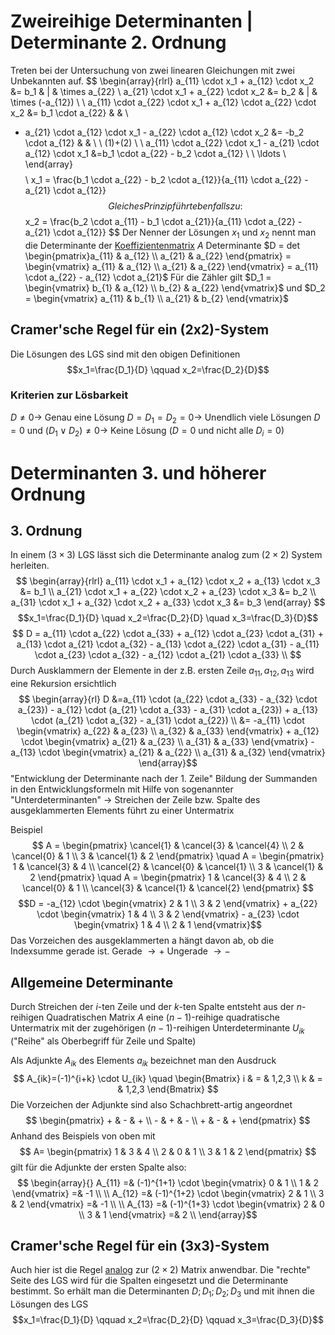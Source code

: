 # Zweireihige Determinanten | Determinante 2. Ordnung
Treten bei der Untersuchung von zwei linearen Gleichungen mit zwei Unbekannten auf.
$$
\begin{array}{rlrl}
a_{11} \cdot x_1 + a_{12} \cdot x_2 &= b_1 & | & \times a_{22} \\
a_{21} \cdot x_1 + a_{22} \cdot x_2 &= b_2 & | & \times (-a_{12}) \\
\\
a_{11} \cdot a_{22} \cdot x_1 + a_{12} \cdot a_{22} \cdot x_2 &= b_1 \cdot a_{22} & & \\
- a_{21} \cdot a_{12} \cdot x_1 - a_{22} \cdot a_{12} \cdot x_2 &= -b_2 \cdot a_{12} & & \\
\\
(1)+(2) \\
\\
a_{11} \cdot a_{22} \cdot x_1 - a_{21} \cdot a_{12} \cdot x_1 &=b_1 \cdot a_{22} - b_2 \cdot a_{12} \\
\\
\ldots \\
\end{array}
$$
$$
\\
x_1 = \frac{b_1 \cdot a_{22} - b_2 \cdot a_{12}}{a_{11} \cdot a_{22} - a_{21} \cdot a_{12}}
$$
Gleiches Prinzip führt ebenfalls zu:
$$
x_2 = \frac{b_2 \cdot a_{11} - b_1 \cdot a_{21}}{a_{11} \cdot a_{22} - a_{21} \cdot a_{12}}
$$
Der Nenner der Lösungen $x_1$ und $x_2$ nennt man die Determinante der [Koeffizientenmatrix](Matrizen.md) $A$
Determinante $D = det \begin{pmatrix}a_{11} & a_{12} \\ a_{21} & a_{22} \end{pmatrix} = \begin{vmatrix} a_{11} & a_{12} \\ a_{21} & a_{22} \end{vmatrix} = a_{11} \cdot a_{22} - a_{12} \cdot a_{21}$ 
Für die Zähler gilt $D_1 = \begin{vmatrix} b_{1} & a_{12} \\ b_{2} & a_{22} \end{vmatrix}$ und $D_2 = \begin{vmatrix} a_{11} & b_{1} \\ a_{21} & b_{2} \end{vmatrix}$ 

## Cramer'sche Regel für ein (2x2)-System
Die Lösungen des LGS sind mit den obigen Definitionen 
$$x_1=\frac{D_1}{D} \qquad x_2=\frac{D_2}{D}$$
### Kriterien zur Lösbarkeit
$D\neq0 \rightarrow$ Genau eine Lösung
$D=D_1=D_2=0 \rightarrow$ Unendlich viele Lösungen
$D=0$ und $(D_1 \vee D_2) \neq 0 \rightarrow$ Keine Lösung ($D=0$ und nicht alle $D_i=0$) 

# Determinanten 3. und höherer Ordnung
## 3. Ordnung
In einem $(3\times3)$ LGS lässt sich die Determinante analog zum $(2\times2)$ System herleiten.
$$
\begin{array}{rlrl}
a_{11} \cdot x_1 + a_{12} \cdot x_2 + a_{13} \cdot x_3 &= b_1  \\
a_{21} \cdot x_1 + a_{22} \cdot x_2 + a_{23} \cdot x_3 &= b_2  \\
a_{31} \cdot x_1 + a_{32} \cdot x_2 + a_{33} \cdot x_3 &= b_3
\end{array}
$$
$$x_1=\frac{D_1}{D} \quad x_2=\frac{D_2}{D} \quad x_3=\frac{D_3}{D}$$
$$
D = a_{11} \cdot a_{22} \cdot a_{33} + a_{12} \cdot a_{23} \cdot a_{31} + a_{13} \cdot a_{21} \cdot a_{32} - a_{13} \cdot a_{22} \cdot a_{31} - a_{11} \cdot a_{23} \cdot a_{32} - a_{12} \cdot a_{21} \cdot a_{33} \\
$$
Durch Ausklammern der Elemente in der z.B. ersten Zeile $a_{11},a_{12},a_{13}$ wird eine Rekursion ersichtlich
$$ \begin{array}{rl}
D &=a_{11} \cdot (a_{22} \cdot a_{33} - a_{32} \cdot a_{23}) - a_{12} \cdot (a_{21} \cdot a_{33} - a_{31} \cdot a_{23}) + a_{13} \cdot (a_{21} \cdot a_{32} - a_{31} \cdot a_{22}) \\
&= -a_{11} \cdot 
\begin{vmatrix} a_{22} & a_{23} \\ a_{32} & a_{33} \end{vmatrix} +
a_{12} \cdot 
\begin{vmatrix} a_{21} & a_{23} \\ a_{31} & a_{33} \end{vmatrix} -
a_{13} \cdot 
\begin{vmatrix} a_{21} & a_{22} \\ a_{31} & a_{32} \end{vmatrix}
\end{array}$$
"Entwicklung der Determinante nach der 1. Zeile"
Bildung der Summanden in den Entwicklungsformeln mit Hilfe von sogenannter "Unterdeterminanten" $\rightarrow$ Streichen der Zeile bzw. Spalte des ausgeklammerten Elements führt zu einer Untermatrix

Beispiel
$$
A =
\begin{pmatrix}
\cancel{1} & \cancel{3} & \cancel{4} \\
2 & \cancel{0} & 1 \\
3 & \cancel{1} & 2
\end{pmatrix}
\quad
A =
\begin{pmatrix}
1 & \cancel{3} & 4 \\
\cancel{2} & \cancel{0} & \cancel{1} \\
3 & \cancel{1} & 2
\end{pmatrix}
\quad
A =
\begin{pmatrix}
1 & \cancel{3} & 4 \\
2 & \cancel{0} & 1 \\
\cancel{3} & \cancel{1} & \cancel{2}
\end{pmatrix}
$$
$$D = -a_{12} \cdot 
\begin{vmatrix} 2 & 1 \\ 3 & 2 \end{vmatrix} +
a_{22} \cdot 
\begin{vmatrix} 1 & 4 \\ 3 & 2 \end{vmatrix} -
a_{23} \cdot 
\begin{vmatrix} 1 & 4 \\ 2 & 1 \end{vmatrix}$$
Das Vorzeichen des ausgeklammerten a hängt davon ab, ob die Indexsumme gerade ist.
Gerade $\rightarrow +$
Ungerade $\rightarrow -$

## Allgemeine Determinante
Durch Streichen der $i$-ten Zeile und der $k$-ten Spalte entsteht aus der $n$-reihigen Quadratischen Matrix $A$ eine $(n-1)$-reihige quadratische Untermatrix mit der zugehörigen $(n-1)$-reihigen Unterdeterminante $U_{ik}$ ("Reihe" als Oberbegriff für Zeile und Spalte)

Als Adjunkte $A_{ik}$ des Elements $a_{ik}$ bezeichnet man den Ausdruck
$$
A_{ik}=(-1)^{i+k} \cdot U_{ik} \quad \begin{Bmatrix} i & = & 1,2,3 \\ k & = & 1,2,3 \end{Bmatrix}
$$
Die Vorzeichen der Adjunkte sind also Schachbrett-artig angeordnet
$$
\begin{pmatrix} + & - & + \\ - & + & - \\ + & - & + \end{pmatrix}
$$ Anhand des Beispiels von oben mit
$$
A=
\begin{pmatrix}
1 & 3 & 4 \\
2 & 0 & 1 \\
3 & 1 & 2
\end{pmatrix}
$$
gilt für die Adjunkte der ersten Spalte also:
$$
\begin{array}{}
A_{11} =& (-1)^{1+1} \cdot
\begin{vmatrix} 0 & 1 \\ 1 & 2 \end{vmatrix} =& -1 \\
\\
A_{12} =& (-1)^{1+2} \cdot
\begin{vmatrix} 2 & 1 \\ 3 & 2 \end{vmatrix} =& -1 \\
\\
A_{13} =& (-1)^{1+3} \cdot
\begin{vmatrix} 2 & 0 \\ 3 & 1 \end{vmatrix} =& 2 \\
\end{array}$$
## Cramer'sche Regel für ein (3x3)-System
Auch hier ist die Regel [analog](#Cramer'sche%20Regel%20für%20ein%20(2x2)-System) zur $(2\times2)$ Matrix anwendbar.
Die "rechte" Seite des LGS wird für die Spalten eingesetzt und die Determinante bestimmt. So erhält man die Determinanten $D; D_1; D_2; D_3$ und mit ihnen die Lösungen des LGS
$$x_1=\frac{D_1}{D} \qquad x_2=\frac{D_2}{D} \qquad x_3=\frac{D_3}{D}$$
